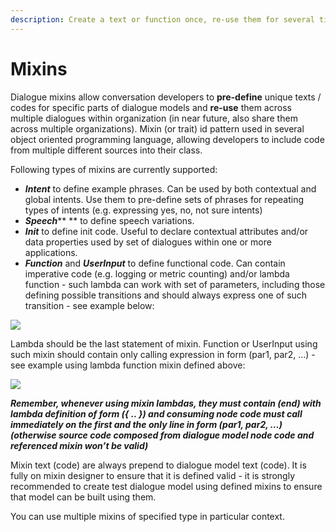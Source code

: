 ```yaml
---
description: Create a text or function once, re-use them for several times in many places.
---
```


# Mixins

Dialogue mixins allow conversation developers to **pre-define** unique texts / codes for specific parts of dialogue models and **re-use** them across multiple dialogues within organization (in near future, also share them across multiple organizations). Mixin (or trait) id pattern used in several object oriented programming language, allowing developers to include code from multiple different sources into their class.

Following types of mixins are currently supported:

* _**Intent**_ to define example phrases. Can be used by both contextual and global intents. Use them to pre-define sets of phrases for repeating types of intents (e.g. expressing yes, no, not sure intents)
* _**Speech**_** ** to define speech variations.
* _**Init**_ to define init code. Useful to declare contextual attributes and/or data properties used by set of dialogues within one or more applications.
* _**Function**_ and _**UserInput**_ to define functional code. Can contain imperative code (e.g. logging or metric counting) and/or lambda function - such lambda can work with set of parameters, including those defining possible transitions and should always express one of such transition - see example below:

![](<../../../.gitbook/assets/image (40).png>)

Lambda should be the last statement of mixin. Function or UserInput using such mixin should contain only calling expression in form (par1, par2, …) - see example using lambda function mixin defined above:

![](<../../../.gitbook/assets/image (39).png>)

_**Remember, whenever using mixin lambdas, they must contain (end) with lambda definition of form ({ .. }) and consuming node code must call immediately on the first and the only line in form (par1, par2, …) (otherwise source code composed from dialogue model node code and referenced mixin won’t be valid)**_

Mixin text (code) are always prepend to dialogue model text (code). It is fully on mixin designer to ensure that it is defined valid - it is strongly recommended to create test dialogue model using defined mixins to ensure that model can be built using them.

You can use multiple mixins of specified type in particular context.
